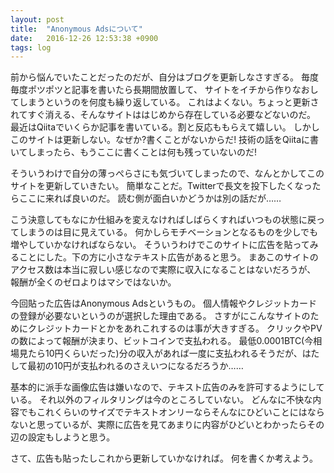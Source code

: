 ```yaml
---
layout: post
title:  "Anonymous Adsについて"
date:   2016-12-26 12:53:38 +0900
tags: log
---
```


前から悩んでいたことだったのだが、自分はブログを更新しなさすぎる。
毎度毎度ポツポツと記事を書いたら長期間放置して、
サイトをイチから作りなおしてしまうというのを何度も繰り返している。
これはよくない。ちょっと更新されてすぐ消える、そんなサイトははじめから存在している必要などないのだ。
最近はQiitaでいくらか記事を書いている。割と反応ももらえて嬉しい。
しかしこのサイトは更新しない。なぜか?書くことがないからだ!
技術の話をQiitaに書いてしまったら、もうここに書くことは何も残っていないのだ!

そういうわけで自分の薄っぺらさにも気づいてしまったので、なんとかしてこのサイトを更新していきたい。
簡単なことだ。Twitterで長文を投下したくなったらここに来れば良いのだ。
読む側が面白いかどうかは別の話だが……

こう決意してもなにか仕組みを変えなければしばらくすればいつもの状態に戻ってしまうのは目に見えている。
何かしらモチベーションとなるものを少しでも増やしていかなければならない。
そういうわけでこのサイトに広告を貼ってみることにした。下の方に小さなテキスト広告があると思う。
まあこのサイトのアクセス数は本当に寂しい感じなので実際に収入になることはないだろうが、
報酬が全くのゼロよりはマシではないか。

今回貼った広告はAnonymous Adsというもの。
個人情報やクレジットカードの登録が必要ないというのが選択した理由である。
さすがにこんなサイトのためにクレジットカードとかをあれこれするのは事が大きすぎる。
クリックやPVの数によって報酬が決まり、ビットコインで支払われる。
最低0.0001BTC(今相場見たら10円くらいだった)分の収入があれば一度に支払われるそうだが、はたして最初の10円が支払われるのさえいつになるだろうか……

基本的に派手な画像広告は嫌いなので、テキスト広告のみを許可するようにしている。
それ以外のフィルタリングは今のところしていない。
どんなに不快な内容でもこれくらいのサイズでテキストオンリーならそんなにひどいことにはならないと思っているが、実際に広告を見てあまりに内容がひどいとわかったらその辺の設定もしようと思う。

さて、広告も貼ったしこれから更新していかなければ。
何を書くか考えよう。